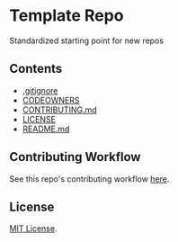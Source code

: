 # Template Repo

Standardized starting point for new repos

## Contents

- [.gitignore](./.gitignore)
- [CODEOWNERS](./CODEOWNERS)
- [CONTRIBUTING.md](./CONTRIBUTING.md)
- [LICENSE](./LICENSE)
- [README.md](./README.md)

## Contributing Workflow

See this repo's contributing workflow [here](./CONTRIBUTING.md).

## License

[MIT License](./LICENSE).
